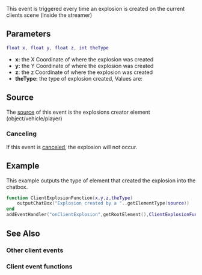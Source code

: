 This event is triggered every time an explosion is created on the current clients scene (inside the streamer)

Parameters
----------

``` lua
float x, float y, float z, int theType
```

-   **x:** the X Coordinate of where the explosion was created
-   **y:** the Y Coordinate of where the explosion was created
-   **z:** the z Coordinate of where the explosion was created
-   **theType:** the type of explosion created, Values are:

Source
------

The [source](/docs/event_system#event_source.md "wikilink") of this event is the explosions creator element (object/vehicle/player)

### Canceling

If this event is [canceled](/docs/event_system_#canceling.md "wikilink"), the explosion will not occur.

Example
-------

This example outputs the type of element that created the explosion into the chatbox.

``` lua
function ClientExplosionFunction(x,y,z,theType)
    outputChatBox("Explosion created by a "..getElementType(source))
end
addEventHandler("onClientExplosion",getRootElement(),ClientExplosionFunction)
```

See Also
--------

### Other client events

### Client event functions
